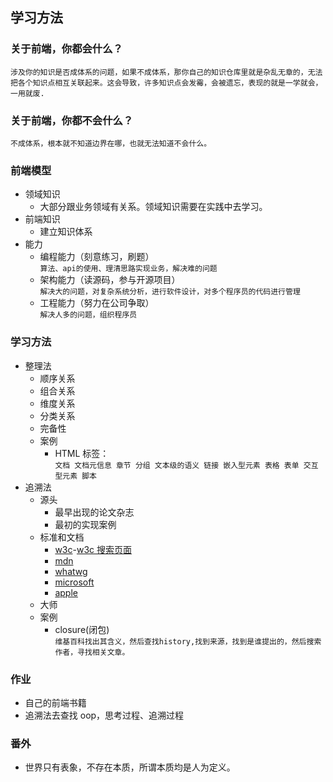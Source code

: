 ##  学习方法
### 关于前端，你都会什么？

`涉及你的知识是否成体系的问题，如果不成体系，那你自己的知识仓库里就是杂乱无章的，无法把各个知识点相互关联起来。这会导致，许多知识点会发霉，会被遗忘，表现的就是一学就会，一用就废.`

### 关于前端，你都不会什么？

`不成体系，根本就不知道边界在哪，也就无法知道不会什么。`

### 前端模型

- 领域知识
  - 大部分跟业务领域有关系。领域知识需要在实践中去学习。
- 前端知识
  - 建立知识体系
- 能力
  - 编程能力（刻意练习，刷题）  
    `算法、api的使用、理清思路实现业务，解决难的问题`
  - 架构能力（读源码，参与开源项目）  
    `解决大的问题，对复杂系统分析，进行软件设计，对多个程序员的代码进行管理`
  - 工程能力（努力在公司争取）  
    `解决人多的问题，组织程序员`

### 学习方法

- 整理法
  - 顺序关系
  - 组合关系
  - 维度关系
  - 分类关系
  - 完备性
  - 案例
    - HTML 标签：  
       `文档 文档元信息 章节 分组 文本级的语义 链接 嵌入型元素 表格 表单 交互型元素 脚本`
- 追溯法
  - 源头
    - 最早出现的论文杂志
    - 最初的实现案例
  - 标准和文档
    - [w3c](w3.org)-[w3c 搜索页面](w3.org/TR)
    - [mdn](developer.mozilla.org)
    - [whatwg](whatwg.org)
    - [microsoft](msdn.microsoft.com)
    - [apple](developer.apple.com)
  - 大师
  - 案例
    - closure(闭包)  
      `维基百科找出其含义，然后查找history,找到来源，找到是谁提出的，然后搜索作者，寻找相关文章。`

### 作业

- 自己的前端书籍
- 追溯法去查找 oop，思考过程、追溯过程

### 番外

- 世界只有表象，不存在本质，所谓本质均是人为定义。
